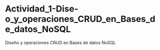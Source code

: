 # Actividad_1-Dise-o_y_operaciones_CRUD_en_Bases_de_datos_NoSQL
Diseño y operaciones CRUD en Bases de datos NoSQL
